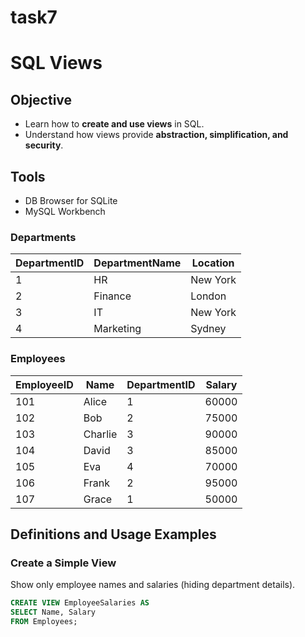 # task7
# SQL Views
## Objective
- Learn how to **create and use views** in SQL.  
- Understand how views provide **abstraction, simplification, and security**.  

## Tools
- DB Browser for SQLite  
- MySQL Workbench  


### Departments
| DepartmentID | DepartmentName | Location   |
|--------------|----------------|------------|
| 1            | HR             | New York   |
| 2            | Finance        | London     |
| 3            | IT             | New York   |
| 4            | Marketing      | Sydney     |

### Employees
| EmployeeID | Name     | DepartmentID | Salary  |
|------------|----------|--------------|---------|
| 101        | Alice    | 1            | 60000   |
| 102        | Bob      | 2            | 75000   |
| 103        | Charlie  | 3            | 90000   |
| 104        | David    | 3            | 85000   |
| 105        | Eva      | 4            | 70000   |
| 106        | Frank    | 2            | 95000   |
| 107        | Grace    | 1            | 50000   |


## Definitions and Usage Examples

###  Create a Simple View
Show only employee names and salaries (hiding department details).  
```sql
CREATE VIEW EmployeeSalaries AS
SELECT Name, Salary
FROM Employees;
